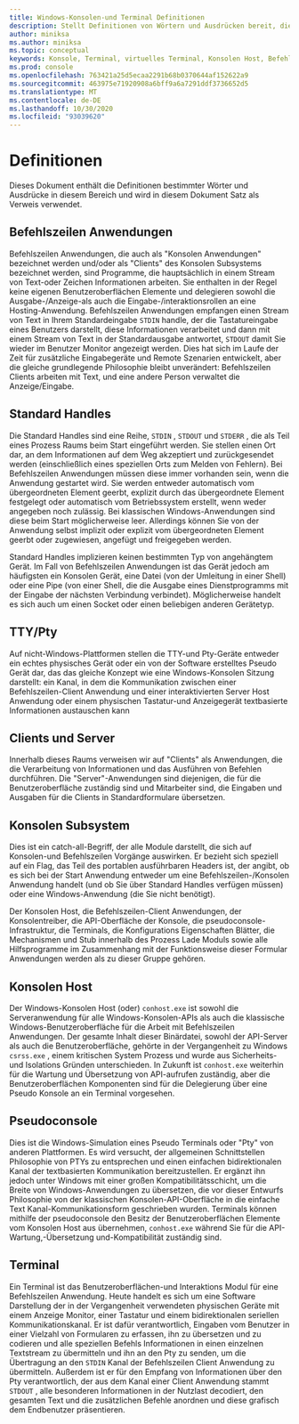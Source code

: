 ```yaml
---
title: Windows-Konsolen-und Terminal Definitionen
description: Stellt Definitionen von Wörtern und Ausdrücken bereit, die in diesem Bereich häufig verwendet werden, und die auf die Konsole und das Terminal System bezogen werden.
author: miniksa
ms.author: miniksa
ms.topic: conceptual
keywords: Konsole, Terminal, virtuelles Terminal, Konsolen Host, Befehlszeile, Subsystem, Definitionen
ms.prod: console
ms.openlocfilehash: 763421a25d5ecaa2291b68b0370644af152622a9
ms.sourcegitcommit: 463975e71920908a6bff9a6a7291ddf3736652d5
ms.translationtype: MT
ms.contentlocale: de-DE
ms.lasthandoff: 10/30/2020
ms.locfileid: "93039620"
---
```

# <a name="definitions"></a>Definitionen

Dieses Dokument enthält die Definitionen bestimmter Wörter und Ausdrücke in diesem Bereich und wird in diesem Dokument Satz als Verweis verwendet.

## <a name="command-line-applications"></a>Befehlszeilen Anwendungen

Befehlszeilen Anwendungen, die auch als "Konsolen Anwendungen" bezeichnet werden und/oder als "Clients" des Konsolen Subsystems bezeichnet werden, sind Programme, die hauptsächlich in einem Stream von Text-oder Zeichen Informationen arbeiten. Sie enthalten in der Regel keine eigenen Benutzeroberflächen Elemente und delegieren sowohl die Ausgabe-/Anzeige-als auch die Eingabe-/interaktionsrollen an eine Hosting-Anwendung. Befehlszeilen Anwendungen empfangen einen Stream von Text in Ihrem Standardeingabe `STDIN` handle, der die Tastatureingabe eines Benutzers darstellt, diese Informationen verarbeitet und dann mit einem Stream von Text in der Standardausgabe antwortet, `STDOUT` damit Sie wieder im Benutzer Monitor angezeigt werden. Dies hat sich im Laufe der Zeit für zusätzliche Eingabegeräte und Remote Szenarien entwickelt, aber die gleiche grundlegende Philosophie bleibt unverändert: Befehlszeilen Clients arbeiten mit Text, und eine andere Person verwaltet die Anzeige/Eingabe.

## <a name="standard-handles"></a>Standard Handles

Die Standard Handles sind eine Reihe, `STDIN` , `STDOUT` und `STDERR` , die als Teil eines Prozess Raums beim Start eingeführt werden. Sie stellen einen Ort dar, an dem Informationen auf dem Weg akzeptiert und zurückgesendet werden (einschließlich eines speziellen Orts zum Melden von Fehlern). Bei Befehlszeilen Anwendungen müssen diese immer vorhanden sein, wenn die Anwendung gestartet wird. Sie werden entweder automatisch vom übergeordneten Element geerbt, explizit durch das übergeordnete Element festgelegt oder automatisch vom Betriebssystem erstellt, wenn weder angegeben noch zulässig. Bei klassischen Windows-Anwendungen sind diese beim Start möglicherweise leer. Allerdings können Sie von der Anwendung selbst implizit oder explizit vom übergeordneten Element geerbt oder zugewiesen, angefügt und freigegeben werden.

Standard Handles implizieren keinen bestimmten Typ von angehängtem Gerät. Im Fall von Befehlszeilen Anwendungen ist das Gerät jedoch am häufigsten ein Konsolen Gerät, eine Datei (von der Umleitung in einer Shell) oder eine Pipe (von einer Shell, die die Ausgabe eines Dienstprogramms mit der Eingabe der nächsten Verbindung verbindet). Möglicherweise handelt es sich auch um einen Socket oder einen beliebigen anderen Gerätetyp.

## <a name="ttypty"></a>TTY/Pty

Auf nicht-Windows-Plattformen stellen die TTY-und Pty-Geräte entweder ein echtes physisches Gerät oder ein von der Software erstelltes Pseudo Gerät dar, das das gleiche Konzept wie eine Windows-Konsolen Sitzung darstellt: ein Kanal, in dem die Kommunikation zwischen einer Befehlszeilen-Client Anwendung und einer interaktivierten Server Host Anwendung oder einem physischen Tastatur-und Anzeigegerät textbasierte Informationen austauschen kann

## <a name="clients-and-servers"></a>Clients und Server

Innerhalb dieses Raums verweisen wir auf "Clients" als Anwendungen, die die Verarbeitung von Informationen und das Ausführen von Befehlen durchführen. Die "Server"-Anwendungen sind diejenigen, die für die Benutzeroberfläche zuständig sind und Mitarbeiter sind, die Eingaben und Ausgaben für die Clients in Standardformulare übersetzen.

## <a name="console-subsystem"></a>Konsolen Subsystem

Dies ist ein catch-all-Begriff, der alle Module darstellt, die sich auf Konsolen-und Befehlszeilen Vorgänge auswirken. Er bezieht sich speziell auf ein Flag, das Teil des portablen ausführbaren Headers ist, der angibt, ob es sich bei der Start Anwendung entweder um eine Befehlszeilen-/Konsolen Anwendung handelt (und ob Sie über Standard Handles verfügen müssen) oder eine Windows-Anwendung (die Sie nicht benötigt).

Der Konsolen Host, die Befehlszeilen-Client Anwendungen, der Konsolentreiber, die API-Oberfläche der Konsole, die pseudoconsole-Infrastruktur, die Terminals, die Konfigurations Eigenschaften Blätter, die Mechanismen und Stub innerhalb des Prozess Lade Moduls sowie alle Hilfsprogramme im Zusammenhang mit der Funktionsweise dieser Formular Anwendungen werden als zu dieser Gruppe gehören.

## <a name="console-host"></a>Konsolen Host

Der Windows-Konsolen Host (oder) `conhost.exe` ist sowohl die Serveranwendung für alle Windows-Konsolen-APIs als auch die klassische Windows-Benutzeroberfläche für die Arbeit mit Befehlszeilen Anwendungen. Der gesamte Inhalt dieser Binärdatei, sowohl der API-Server als auch die Benutzeroberfläche, gehörte in der Vergangenheit zu Windows `csrss.exe` , einem kritischen System Prozess und wurde aus Sicherheits-und Isolations Gründen unterschieden. In Zukunft ist `conhost.exe` weiterhin für die Wartung und Übersetzung von API-aufrufen zuständig, aber die Benutzeroberflächen Komponenten sind für die Delegierung über eine Pseudo Konsole an ein Terminal vorgesehen.

## <a name="pseudoconsole"></a>Pseudoconsole

Dies ist die Windows-Simulation eines Pseudo Terminals oder "Pty" von anderen Plattformen. Es wird versucht, der allgemeinen Schnittstellen Philosophie von PTYs zu entsprechen und einen einfachen bidirektionalen Kanal der textbasierten Kommunikation bereitzustellen. Er ergänzt ihn jedoch unter Windows mit einer großen Kompatibilitätsschicht, um die Breite von Windows-Anwendungen zu übersetzen, die vor dieser Entwurfs Philosophie von der klassischen Konsolen-API-Oberfläche in die einfache Text Kanal-Kommunikationsform geschrieben wurden. Terminals können mithilfe der pseudoconsole den Besitz der Benutzeroberflächen Elemente vom Konsolen Host aus übernehmen, `conhost.exe` während Sie für die API-Wartung,-Übersetzung und-Kompatibilität zuständig sind.

## <a name="terminal"></a>Terminal

Ein Terminal ist das Benutzeroberflächen-und Interaktions Modul für eine Befehlszeilen Anwendung. Heute handelt es sich um eine Software Darstellung der in der Vergangenheit verwendeten physischen Geräte mit einem Anzeige Monitor, einer Tastatur und einem bidirektionalen seriellen Kommunikationskanal. Er ist dafür verantwortlich, Eingaben vom Benutzer in einer Vielzahl von Formularen zu erfassen, ihn zu übersetzen und zu codieren und alle speziellen Befehls Informationen in einen einzelnen Textstream zu übermitteln und ihn an den Pty zu senden, um die Übertragung an den `STDIN` Kanal der Befehlszeilen Client Anwendung zu übermitteln. Außerdem ist er für den Empfang von Informationen über den Pty verantwortlich, der aus dem Kanal einer Client Anwendung stammt `STDOUT` , alle besonderen Informationen in der Nutzlast decodiert, den gesamten Text und die zusätzlichen Befehle anordnen und diese grafisch dem Endbenutzer präsentieren.
